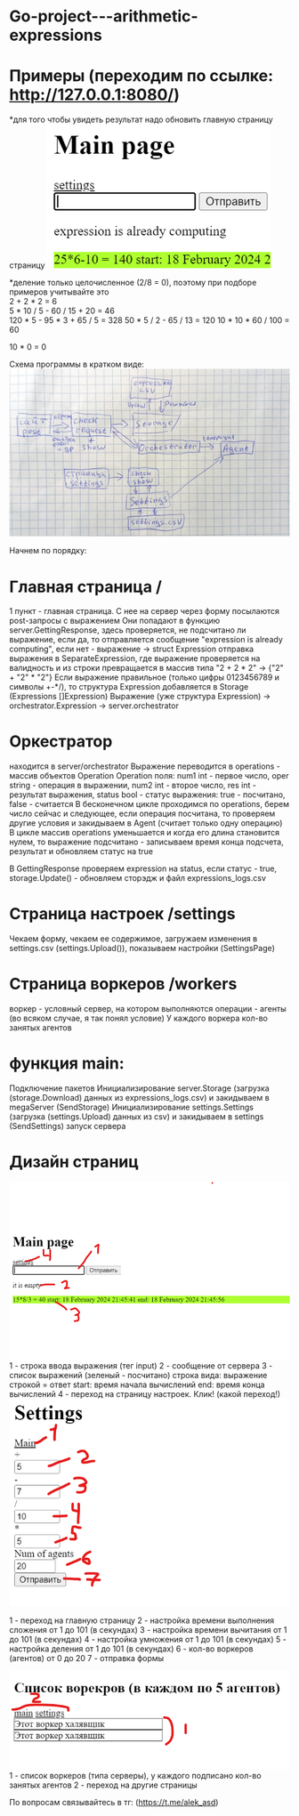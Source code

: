 # Go-project---arithmetic-expressions
# Примеры (переходим по ссылке: http://127.0.0.1:8080/)
*для того чтобы увидеть результат надо обновить главную страницу страницу
![example](https://github.com/alek-pc/Go-project---arithmetic-expressions/blob/main/src/example.png)

*деление только целочисленное (2/8 = 0), поэтому при подборе примеров учитывайте это\
2 + 2 * 2 = 6\
5 * 10 / 5 - 60 / 15 + 20 = 46\
120 * 5 - 95 * 3 + 65 / 5 = 328
50 * 5 / 2 - 65 / 13 = 120
10 * 10 * 60 / 100 = 60 

10 * 0 = 0 

Схема программы в кратком виде:
![scheme](https://github.com/alek-pc/Go-project---arithmetic-expressions/blob/main/src/Scheme.jpg)

Начнем по порядку:
# Главная страница /
1 пункт - главная страница. С нее на сервер через форму посылаются post-запросы с выражением
Они попадают в функцию server.GettingResponse, здесь проверяется, не подсчитано ли выражение, если да, то отправляется сообщение "expression is already computing", если нет - выражение -> struct Expression отправка выражения в SeparateExpression, где выражение проверяется на валидность и из строки превращается в массив типа "2 + 2 * 2" -> {"2" + "2" * "2"}
Если выражение правильное (только цифры 0123456789 и символы +-*/), то структура Expression добавляется в Storage (Expressions []Expression)
Выражение (уже структура Expression) -> orchestrator.Expression -> server.orchestrator

# Оркестратор
находится в server/orchestrator
Выражение переводится в operations - массив объектов Operation
Operation поля: num1 int - первое число, oper string - операция в выражении, num2 int - второе число, res int - результат выражения, status bool - статус выражения: true - посчитано, false - считается
В бесконечном цикле проходимся по operations, берем число сейчас и следующее, если операция посчитана, то проверяем другие условия и закидываем в Agent (считает только одну операцию)
В цикле массив operations уменьшается и когда его длина становится нулем, то выражение подсчитано - записываем время конца подсчета, результат и обновляем статус на true

В GettingResponse проверяем expression на status, если статус - true, storage.Update() - обновляем сторэдж и файл expressions_logs.csv

#  Страница настроек /settings
Чекаем форму, чекаем ее содержимое, загружаем изменения в settings.csv (settings.Upload()), показываем настройки (SettingsPage)

# Страница воркеров /workers
воркер - условный сервер, на котором выполняются операции - агенты (во всяком случае, я так понял условие)
У каждого воркера кол-во занятых агентов

# функция main:
Подключение пакетов
Инициализирование server.Storage (загрузка (storage.Download) данных из expressions_logs.csv) и закидываем в megaServer (SendStorage)
Инициализирование settings.Settings (загрузка (settings.Upload) данных из csv) и закидываем в settings (SendSettings)
запуск сервера


# Дизайн страниц
![MainPage](https://github.com/alek-pc/Go-project---arithmetic-expressions/blob/main/src/Main%20page%20design.png)
1 - строка ввода выражения (тег input)
2 - сообщение от сервера
3 - список выражений (зеленый - посчитано) строка вида: выражение строкой = ответ start: время начала вычислений end: время конца вычислений
4 - переход на страницу настроек. Клик!
(какой переход!)
![Settings page](https://github.com/alek-pc/Go-project---arithmetic-expressions/blob/main/src/settings%20page%20design.png)

1 - переход на главную страницу
2 - настройка времени выполнения сложения от 1 до 101 (в секундах)
3 - настройка времени вычитания от 1 до 101 (в секундах)
4 - настройка умножения от 1 до 101 (в секундах)
5 - настройка деления от 1 до 101 (в секундах)
6 - кол-во воркеров (агентов) от 0 до 20
7 - отправка формы


![workers page](https://github.com/alek-pc/Go-project---arithmetic-expressions/blob/main/src/workers_page.png)
1 - список воркеров (типа серверы), у каждого подписано кол-во занятых агентов
2 - переход на другие страницы

По вопросам связывайтесь в тг: (https://t.me/alek_asd)



